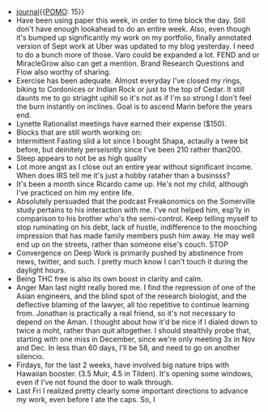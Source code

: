 - [journal](<journal.md>){{[POMO](<POMO.md>): 15}}
- Have been using paper this week, in order to time block the day. Still don't have enough lookahead to do an entire week. Also, even though it's bumped up significantly my work on my portfolio, finally annotated version of Sept work at Uber was updated to my blog yesterday. I need to do a bunch more of those. Varo could be expanded a lot. FEND and or MiracleGrow also can get a mention. Brand Research Questions and Flow also worthy of sharing.
- Exercise has been adequate. Almost everyday I've closed my rings, biking to Cordonices or Indian Rock or just to the top of Cedar. It still daunts me to go striaght uphill so it's not as if I'm so strong I don't feel the burn instantly on inclines. Goal is to ascend Marin before the years end.
- Lynette Rationalist meetings have earned their expense ($150).
- Blocks that are still worth working on:
- Intermittent Fasting slid a lot since I bought Shapa, actaully a twee bit before, but deinitely perseisntly since I've been 210 rather than200. 
- Sleep appears to not be as high quality
- Lot more angst as I close out an entire year without significant income. When does IRS tell me it's just a hobby rataher than a businsss?
- It's been a month since Ricardo came up. He's not my child, although I've practiced on him my entire life. 
- Absolutely persuaded that the podcast Freakonomics on the Somerville study pertains to his interaction with me. I've not helped him, esp'ly in comparison to his brother who's the semi-control. Keep telling myself to stop ruminating on his debt, lack of hustle, indifference to the mooching impression that has made family members push him away. He may well end up on the streets, rather than someone else's couch. STOP
- Convergence on Deep Work is primarily pushed by abstinence from news, twitter, and such. I pretty much know I can't touch it during the daylight hours.
- Being THC free is also its own boost in clarity and calm.
- Anger Man last night really bored me. I find the repression of one of the Asian engineers, and the blind spot of the research biologist, and the deflective blaming of the lawyer, all too repetitive to continue learning from. Jonathan is practically a real friend, so it's not necessary to depend on the Aman. I thought about how it'd be nice if I dialed down to twice a moht, rather than quit altogether. I should stealthily probe that, starting with one miss in December, since we're only meeting 3x in Nov and Dec. In less than 60 days, I'll be 58, and need to go on another silencio.
- Firdays, for the last 2 weeks, have involved big nature trips with Hawaiian booster. (3.5 Muir, 4.5 in Tilden). It's opening some windows, even if I've not found the door to walk through.
- Last Fri I realized pretty clearly some important directions to advance my work, even before I ate the caps. So, I 
